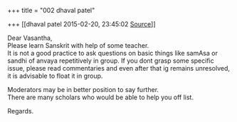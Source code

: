+++
title = "002 dhaval patel"

+++
[[dhaval patel	2015-02-20, 23:45:02 [Source](https://groups.google.com/g/samskrita/c/fQgjc9gK8ws)]]



Dear Vasantha,  
Please learn Sanskrit with help of some teacher.  
It is not a good practice to ask questions on basic things like samAsa or sandhi of anvaya repetitively in group. If you dont grasp some specific issue, please read commentaries and even after that ig remains unresolved, it is advisable to float it in group.

Moderators may be in better position to say further.  
There are many scholars who would be able to help you off list.

Regards.

